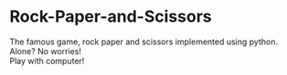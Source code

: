 # Rock-Paper-and-Scissors
The famous game, rock paper and scissors implemented using python.<br>
Alone? No worries!<br>
Play with computer!
